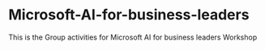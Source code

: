 # Microsoft-AI-for-business-leaders
This is the Group activities for Microsoft AI for business leaders Workshop
